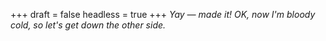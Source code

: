 
+++
draft = false
headless = true
+++
_Yay &mdash; made it! OK, now I'm bloody cold, so let's get down the other side._
